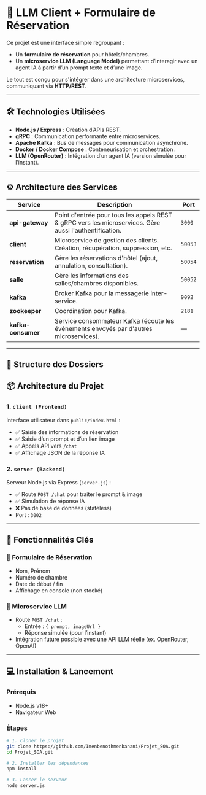 # 🤖 LLM Client + Formulaire de Réservation

Ce projet est une interface simple regroupant :

- Un **formulaire de réservation** pour hôtels/chambres.
- Un **microservice LLM (Language Model)** permettant d’interagir avec un agent IA à partir d’un prompt texte et d’une image.

Le tout est conçu pour s'intégrer dans une architecture microservices, communiquant via **HTTP/REST**.

---

## 🛠️ Technologies Utilisées

- **Node.js / Express** : Création d’APIs REST.
- **gRPC** : Communication performante entre microservices.
- **Apache Kafka** : Bus de messages pour communication asynchrone.
- **Docker / Docker Compose** : Conteneurisation et orchestration.
- **LLM (OpenRouter)** : Intégration d’un agent IA (version simulée pour l’instant).

---

## ⚙️ Architecture des Services

| Service             | Description                                                                                               | Port         |
|---------------------|-----------------------------------------------------------------------------------------------------------|--------------|
| **api-gateway**     | Point d'entrée pour tous les appels REST & gRPC vers les microservices. Gère aussi l'authentification.    | `3000`       |
| **client**          | Microservice de gestion des clients. Création, récupération, suppression, etc.                            | `50053`      |
| **reservation**     | Gère les réservations d'hôtel (ajout, annulation, consultation).                                          | `50054`      |
| **salle**           | Gère les informations des salles/chambres disponibles.                                                    | `50052`      |
| **kafka**           | Broker Kafka pour la messagerie inter-service.                                                            | `9092`       |
| **zookeeper**       | Coordination pour Kafka.                                                                                  | `2181`       |
| **kafka-consumer**  | Service consommateur Kafka (écoute les événements envoyés par d'autres microservices).                    | —            |

---

## 📂 Structure des Dossiers
## 📦 Architecture du Projet

### 1. `client (Frontend)`

Interface utilisateur dans `public/index.html` :

- ✅ Saisie des informations de réservation
- ✅ Saisie d’un prompt et d’un lien image
- ✅ Appels API vers `/chat`
- ✅ Affichage JSON de la réponse IA

### 2. `server (Backend)`

Serveur Node.js via Express (`server.js`) :

- ✅ Route `POST /chat` pour traiter le prompt & image
- ✅ Simulation de réponse IA
- ❌ Pas de base de données (stateless)
- Port : `3002`

---

## 🧪 Fonctionnalités Clés

### 🎯 Formulaire de Réservation

- Nom, Prénom
- Numéro de chambre
- Date de début / fin
- Affichage en console (non stocké)

### 🤖 Microservice LLM

- Route `POST /chat` :
  - Entrée : `{ prompt, imageUrl }`
  - Réponse simulée (pour l’instant)
- Intégration future possible avec une API LLM réelle (ex. OpenRouter, OpenAI)

---

## 💻 Installation & Lancement

### Prérequis

- Node.js v18+
- Navigateur Web

### Étapes

```bash
# 1. Cloner le projet
git clone https://github.com/Imenbenothmenbanani/Projet_SOA.git
cd Projet_SOA.git

# 2. Installer les dépendances
npm install

# 3. Lancer le serveur
node server.js
